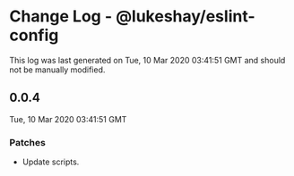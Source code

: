 # Change Log - @lukeshay/eslint-config

This log was last generated on Tue, 10 Mar 2020 03:41:51 GMT and should not be manually modified.

## 0.0.4
Tue, 10 Mar 2020 03:41:51 GMT

### Patches

- Update scripts.

